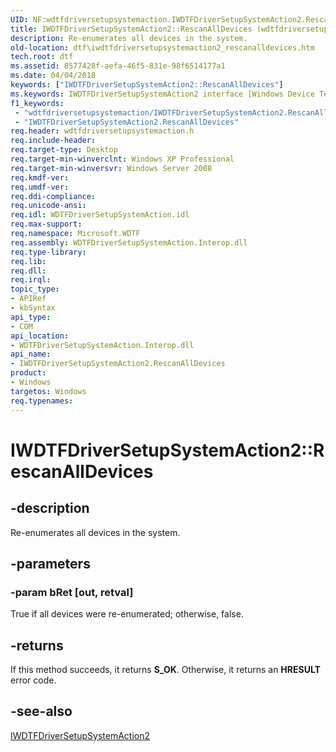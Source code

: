 ```yaml
---
UID: NF:wdtfdriversetupsystemaction.IWDTFDriverSetupSystemAction2.RescanAllDevices
title: IWDTFDriverSetupSystemAction2::RescanAllDevices (wdtfdriversetupsystemaction.h)
description: Re-enumerates all devices in the system.
old-location: dtf\iwdtfdriversetupsystemaction2_rescanalldevices.htm
tech.root: dtf
ms.assetid: 8577428f-aefa-46f5-831e-98f6514177a1
ms.date: 04/04/2018
keywords: ["IWDTFDriverSetupSystemAction2::RescanAllDevices"]
ms.keywords: IWDTFDriverSetupSystemAction2 interface [Windows Device Testing Framework],RescanAllDevices method, IWDTFDriverSetupSystemAction2.RescanAllDevices, IWDTFDriverSetupSystemAction2::RescanAllDevices, Microsoft.WDTF.IWDTFDriverSetupSystemAction2.RescanAllDevices, Microsoft::WDTF::IWDTFDriverSetupSystemAction2::RescanAllDevices, RescanAllDevices, RescanAllDevices method [Windows Device Testing Framework], RescanAllDevices method [Windows Device Testing Framework],IWDTFDriverSetupSystemAction2 interface, dtf.iwdtfdriversetupsystemaction2_rescanalldevices, wdtfdriversetupsystemaction/IWDTFDriverSetupSystemAction2::RescanAllDevices
f1_keywords:
 - "wdtfdriversetupsystemaction/IWDTFDriverSetupSystemAction2.RescanAllDevices"
 - "IWDTFDriverSetupSystemAction2.RescanAllDevices"
req.header: wdtfdriversetupsystemaction.h
req.include-header: 
req.target-type: Desktop
req.target-min-winverclnt: Windows XP Professional
req.target-min-winversvr: Windows Server 2008
req.kmdf-ver: 
req.umdf-ver: 
req.ddi-compliance: 
req.unicode-ansi: 
req.idl: WDTFDriverSetupSystemAction.idl
req.max-support: 
req.namespace: Microsoft.WDTF
req.assembly: WDTFDriverSetupSystemAction.Interop.dll
req.type-library: 
req.lib: 
req.dll: 
req.irql: 
topic_type:
- APIRef
- kbSyntax
api_type:
- COM
api_location:
- WDTFDriverSetupSystemAction.Interop.dll
api_name:
- IWDTFDriverSetupSystemAction2.RescanAllDevices
product:
- Windows
targetos: Windows
req.typenames: 
---
```


# IWDTFDriverSetupSystemAction2::RescanAllDevices


## -description


Re-enumerates all devices in the system.


## -parameters




### -param bRet [out, retval]

True if all devices were re-enumerated; otherwise, false.


## -returns



If this method succeeds, it returns <b xmlns:loc="http://microsoft.com/wdcml/l10n">S_OK</b>. Otherwise, it returns an <b xmlns:loc="http://microsoft.com/wdcml/l10n">HRESULT</b> error code.




## -see-also




<a href="https://docs.microsoft.com/windows-hardware/drivers/ddi/wdtfdriversetupsystemaction/nn-wdtfdriversetupsystemaction-iwdtfdriversetupsystemaction2">IWDTFDriverSetupSystemAction2</a>
 

 

